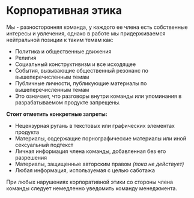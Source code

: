 # Корпоративная этика

Мы - разносторонняя команда, у каждого ее члена есть собственные интересы и увлечения, однако в работе мы придерживаемся нейтральной позиции к таким темам как:

- Политика и общественные движения
- Религия
- Социальный конструктивизм и все исходящее
- События, вызывающие общественный резонанс по вышеперечисленным темам 
- Публичные личности, публикующие материалы по вышеперечисленным темам
- Это означает, что разговоры внутри команды или упоминания в разрабатываемом продукте запрещены. 

**Стоит отметить конкретные запреты:**

- Нецензурная ругань в текстовых или графических элементах продукта
- Материалы, содержащие порнографические материалы или иной сексуальный подтекст
- Личная информация члена команды, добавленная без его разрешения
- Материалы, защищенные авторским правом *(пока не действует)*
- Любая информация, используемая с целью саботажа

При любых нарушениях корпоративной этики со стороны члена команды следует немедленно уведомить команду менеджмента.
